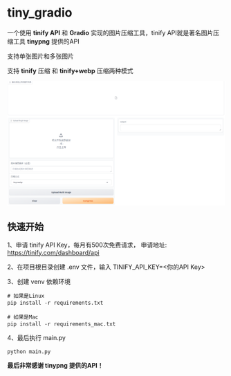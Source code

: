 # tiny_gradio

一个使用 **tinify API** 和 **Gradio** 实现的图片压缩工具，tinify API就是著名图片压缩工具 **tinypng** 提供的API

支持单张图片和多张图片

支持 **tinify** 压缩 和 **tinify+webp** 压缩两种模式

![效果图](./tiny_gradio.png)


## 快速开始
1、申请 tinify API Key，每月有500次免费请求， 申请地址: https://tinify.com/dashboard/api

2、在项目根目录创建 .env 文件，输入 TINIFY_API_KEY=<你的API Key>

3、创建 venv 依赖环境
```shell
# 如果是Linux
pip install -r requirements.txt

# 如果是Mac
pip install -r requirements_mac.txt

```

4、最后执行 main.py
```shell
python main.py
```


**最后非常感谢 tinypng 提供的API！**